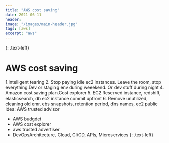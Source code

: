 ```yaml
---
title: "AWS cost saving"
date: 2021-06-11
header:
image: "/images/main-header.jpg"
tags: [aws]
excerpt: "aws"
---
```

{: .text-left}
# AWS cost saving

1.Intelligent tearing
2. Stop paying idle ec2 instances. Leave the room, stop everything.Dev or staging env during weeekend. Or dev stuff during
   night
4. Amazon cost saving plan.Cost explorer 
5. EC2 Reserved instance, redshift, elasticsearch, db ec2 instance commit upfront
6. Remove unutilized, cleaning old emr, ebs snapshots, retention period, dns names, ec2 public Idea: AWS trusted advisor

- AWS budgdet
- AWS cost explorer
- aws trusted advertiser
- DevOpsArchitecture, Cloud, CI/CD, APIs, Microservices
  {: .text-left}